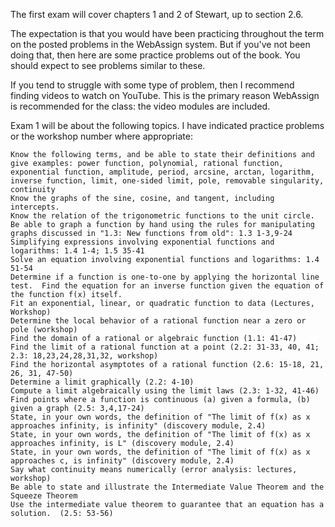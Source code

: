 The first exam will cover chapters 1 and 2 of Stewart, up to section 2.6.

The expectation is that you would have been practicing throughout the term on the posted problems in the WebAssign system.  But if you've not been doing that, then here are some practice problems out of the book.  You should expect to see problems similar to these.

If you tend to struggle with some type of problem, then I recommend finding videos to watch on YouTube.  This is the primary reason WebAssign is recommended for the class: the video modules are included. 

Exam 1 will be about the following topics.  I have indicated practice problems or the workshop number where appropriate:

    Know the following terms, and be able to state their definitions and give examples: power function, polynomial, rational function, exponential function, amplitude, period, arcsine, arctan, logarithm, inverse function, limit, one-sided limit, pole, removable singularity, continuity
    Know the graphs of the sine, cosine, and tangent, including intercepts.
    Know the relation of the trigonometric functions to the unit circle.
    Be able to graph a function by hand using the rules for manipulating graphs discussed in "1.3: New functions from old": 1.3 1-3,9-24
    Simplifying expressions involving exponential functions and logarithms: 1.4 1-4; 1.5 35-41
    Solve an equation involving exponential functions and logarithms: 1.4 51-54
    Determine if a function is one-to-one by applying the horizontal line test.  Find the equation for an inverse function given the equation of the function f(x) itself.
    Fit an exponential, linear, or quadratic function to data (Lectures, Workshop)
    Determine the local behavior of a rational function near a zero or pole (workshop)
    Find the domain of a rational or algebraic function (1.1: 41-47)
    Find the limit of a rational function at a point (2.2: 31-33, 40, 41; 2.3: 18,23,24,28,31,32, workshop)
    Find the horizontal asymptotes of a rational function (2.6: 15-18, 21, 26, 31, 47-50)
    Determine a limit graphically (2.2: 4-10)
    Compute a limit algebraically using the limit laws (2.3: 1-32, 41-46)
    Find points where a function is continuous (a) given a formula, (b) given a graph (2.5: 3,4,17-24)
    State, in your own words, the definition of "The limit of f(x) as x approaches infinity, is infinity" (discovery module, 2.4)
    State, in your own words, the definition of "The limit of f(x) as x approaches infinity, is L" (discovery module, 2.4)
    State, in your own words, the definition of "The limit of f(x) as x approaches c, is infinity" (discovery module, 2.4)
    Say what continuity means numerically (error analysis: lectures, workshop)
    Be able to state and illustrate the Intermediate Value Theorem and the Squeeze Theorem
    Use the intermediate value theorem to guarantee that an equation has a solution.  (2.5: 53-56)
